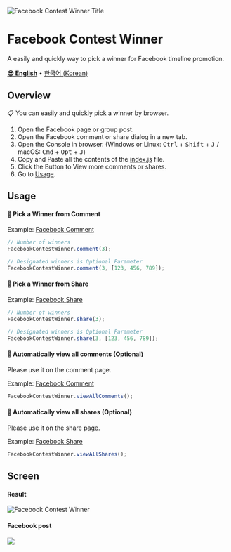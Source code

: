 ![Facebook Contest Winner Title](https://1.bp.blogspot.com/-C6_kRLuy3m4/W2l4tkUWmlI/AAAAAAAANGM/0SvXoYTyksEhRG0ipEz0pgppd-YL4QP3ACLcBGAs/s1600/facebook-contest-winner-title.png)

# Facebook Contest Winner
A easily and quickly way to pick a winner for Facebook timeline promotion.

**[😎 English](readme-en.md)** • [한국어 (Korean)](readme-ko.md)

## Overview

📋 You can easily and quickly pick a winner by browser.
1. Open the Facebook page or group post.
2. Open the Facebook comment or share dialog in a new tab.
3. Open the Console in browser. (Windows or Linux: <kbd>Ctrl</kbd> + <kbd>Shift</kbd> + <kbd>J</kbd> / macOS: <kbd>Cmd</kbd> + <kbd>Opt</kbd> + <kbd>J</kbd>)
4. Copy and Paste all the contents of the [index.js](https://raw.githubusercontent.com/gaerae/facebook-contest-winner/master/index.js) file.
5. Click the Button to View more comments or shares.
6. Go to [Usage](#usage).

## Usage

#### 🎉 Pick a Winner from Comment

Example: [Facebook Comment](https://www.facebook.com/zuck/posts/10105044271137001)

```javascript
// Number of winners
FacebookContestWinner.comment(3);

// Designated winners is Optional Parameter
FacebookContestWinner.comment(3, [123, 456, 789]);
```

#### 🎉 Pick a Winner from Share

Example: [Facebook Share](https://www.facebook.com/shares/view?id=10105044271137001)

```javascript
// Number of winners
FacebookContestWinner.share(3);

// Designated winners is Optional Parameter
FacebookContestWinner.share(3, [123, 456, 789]);
```

#### 📜 Automatically view all comments (Optional)
Please use it on the comment page.

Example: [Facebook Comment](https://www.facebook.com/zuck/posts/10105044271137001)

```javascript
FacebookContestWinner.viewAllComments();
```

#### 📜 Automatically view all shares (Optional)
Please use it on the share page.

Example: [Facebook Share](https://www.facebook.com/shares/view?id=10105044271137001)

```javascript
FacebookContestWinner.viewAllShares();
```

## Screen
#### Result
![Facebook Contest Winner](https://4.bp.blogspot.com/-2ueejgjX-xo/W2l2vZSYlWI/AAAAAAAANGA/DhgO9pnAeoocSia-LN3n-T23IonWYVzLgCLcBGAs/s1600/facebook-contest-winner.png)

#### Facebook post
![](https://4.bp.blogspot.com/-8lNuqe8NPVc/W2l8YJyvohI/AAAAAAAANGY/a4C2k7sordUvxfMCgf6xbYJhjlXUmdtpwCLcBGAs/s1600/facebook-contest-winner-timeline.png)
